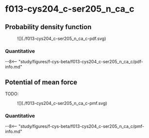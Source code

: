 # f013-cys204_c-ser205_n_ca_c

## Probability density function

<figure markdown>
![](./f013-cys204_c-ser205_n_ca_c-pdf.svg)
</figure>

### Quantitative

--8<-- "study/figures/f-cys-beta/f013-cys204_c-ser205_n_ca_c/pdf-info.md"

## Potential of mean force

TODO:

<figure markdown>
![](./f013-cys204_c-ser205_n_ca_c-pmf.svg)
</figure>

### Quantitative

--8<-- "study/figures/f-cys-beta/f013-cys204_c-ser205_n_ca_c/pmf-info.md"
